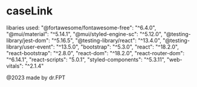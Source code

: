 # caseLink

libaries used:
    "@fortawesome/fontawesome-free": "^6.4.0",
    "@mui/material": "^5.14.1",
    "@mui/styled-engine-sc": "^5.12.0",
    "@testing-library/jest-dom": "^5.16.5",
    "@testing-library/react": "^13.4.0",
    "@testing-library/user-event": "^13.5.0",
    "bootstrap": "^5.3.0",
    "react": "^18.2.0",
    "react-bootstrap": "^2.8.0",
    "react-dom": "^18.2.0",
    "react-router-dom": "^6.14.1",
    "react-scripts": "5.0.1",
    "styled-components": "^5.3.11",
    "web-vitals": "^2.1.4"

@2023 made by dr.FPT